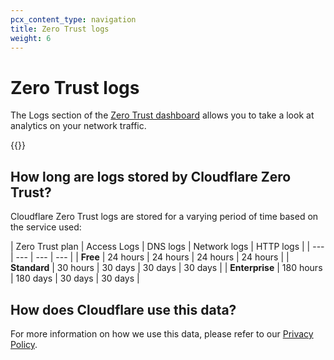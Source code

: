 ```yaml
---
pcx_content_type: navigation
title: Zero Trust logs
weight: 6
---
```


# Zero Trust logs

The Logs section of the [Zero Trust dashboard](https://dash.teams.cloudflare.com/) allows you to take a look at analytics on your network traffic.

{{<directory-listing>}}

## How long are logs stored by Cloudflare Zero Trust?

Cloudflare Zero Trust logs are stored for a varying period of time based on the service used:

| Zero Trust plan | Access Logs | DNS logs | Network logs | HTTP logs |
| --- | --- | --- | --- |
| **Free** | 24 hours | 24 hours | 24 hours | 24 hours |
| **Standard** | 30 hours | 30 days | 30 days | 30 days |
| **Enterprise** | 180 hours | 180 days | 30 days | 30 days |

## How does Cloudflare use this data?

For more information on how we use this data, please refer to our [Privacy Policy](https://www.cloudflare.com/application/privacypolicy/).
